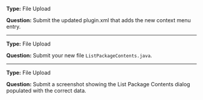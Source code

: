 __Type:__ File Upload

__Question:__ Submit the updated plugin.xml that adds the new context menu entry.

  
----

__Type:__ File Upload

__Question:__ Submit your new file ```ListPackageContents.java```.

  
----

__Type:__ File Upload

__Question:__ Submit a screenshot showing the List Package Contents dialog populated with the correct data.

  
